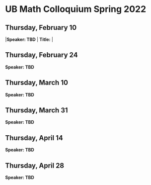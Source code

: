 # UB Math Colloquium Spring 2022


## Thursday, February 10

|**Speaker: TBD** | **Title:** |

## Thursday, February 24

**Speaker: TBD**

## Thursday, March 10

**Speaker: TBD**

## Thursday, March 31

**Speaker: TBD**

## Thursday, April 14

**Speaker: TBD**

## Thursday, April 28

**Speaker: TBD**
